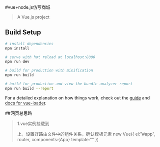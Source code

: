 #vue+node.js仿写商城

> A Vue.js project

## Build Setup

```bash
# install dependencies
npm install

# serve with hot reload at localhost:8080
npm run dev

# build for production with minification
npm run build

# build for production and view the bundle analyzer report
npm run build --report
```

For a detailed explanation on how things work, check out the [guide](http://vuejs-templates.github.io/webpack/) and [docs for vue-loader](http://vuejs.github.io/vue-loader).

##网页总思路
>1.vue实例挂载到<div id="app">上，设置好路由文件中的组件关系，确认模板元素
>new Vue({ 
>    el:"#app",
>    router,
>    components:{App}
>    template:"<App/>"
> })
>

